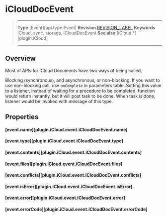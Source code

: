 # iCloudDocEvent

> --------------------- ------------------------------------------------------------------------------------------
> __Type__              [Event][api.type.Event]
> __Revision__          [REVISION_LABEL](REVISION_URL)
> __Keywords__          iCloud, sync, storage, iCloudDocEvent
> __See also__          [iCloud.*][plugin.iCloud]
> --------------------- ------------------------------------------------------------------------------------------

## Overview

Most of APIs for iCloud Documents have two ways of being called.

Blocking (synchronous), and asynchronous, or non-blocking. If you want to use non-blocking call, use `onComplete` in parameters table. Setting this value to a listener, instead of waiting for a procedure to be completed, function would return instantly, but it will post task to be done. When task is done, listener would be invoked with message of this type.


## Properties

#### [event.name][plugin.iCloud.event.iCloudDocEvent.name]

#### [event.type][plugin.iCloud.event.iCloudDocEvent.type]

#### [event.contents][plugin.iCloud.event.iCloudDocEvent.contents]

#### [event.files][plugin.iCloud.event.iCloudDocEvent.files]

#### [event.conflicts][plugin.iCloud.event.iCloudDocEvent.conflicts]

#### [event.isError][plugin.iCloud.event.iCloudDocEvent.isError]

#### [event.error][plugin.iCloud.event.iCloudDocEvent.error]

#### [event.errorCode][plugin.iCloud.event.iCloudDocEvent.errorCode]
